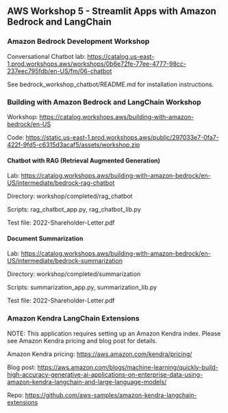 ## AWS Workshop 5 - Streamlit Apps with Amazon Bedrock and LangChain

### Amazon Bedrock Development Workshop

Conversational Chatbot lab: https://catalog.us-east-1.prod.workshops.aws/workshops/0b6e72fe-77ee-4777-98cc-237eec795fdb/en-US/fm/06-chatbot

See bedrock_workshop_chatbot/README.md for installation instructions.

### Building with Amazon Bedrock and LangChain Workshop

Workshop: https://catalog.workshops.aws/building-with-amazon-bedrock/en-US

Code: https://static.us-east-1.prod.workshops.aws/public/297033e7-0fa7-422f-9fd5-c6315d3acaf5/assets/workshop.zip

#### Chatbot with RAG (Retrieval Augmented Generation)

Lab: https://catalog.workshops.aws/building-with-amazon-bedrock/en-US/intermediate/bedrock-rag-chatbot

Directory: workshop/completed/rag_chatbot

Scripts: rag_chatbot_app.py, rag_chatbot_lib.py

Test file: 2022-Shareholder-Letter.pdf

#### Document Summarization

Lab: https://catalog.workshops.aws/building-with-amazon-bedrock/en-US/intermediate/bedrock-summarization

Directory: workshop/completed/summarization

Scripts: summarization_app.py, summarization_lib.py

Test file: 2022-Shareholder-Letter.pdf

### Amazon Kendra LangChain Extensions

NOTE: This application requires setting up an Amazon Kendra index.  Please see Amazon Kendra pricing and blog post for details.

Amazon Kendra pricing: https://aws.amazon.com/kendra/pricing/

Blog post: https://aws.amazon.com/blogs/machine-learning/quickly-build-high-accuracy-generative-ai-applications-on-enterprise-data-using-amazon-kendra-langchain-and-large-language-models/

Repo: https://github.com/aws-samples/amazon-kendra-langchain-extensions
